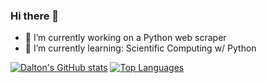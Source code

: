 ### Hi there 👋


- 🔭 I’m currently working on a Python web scraper
- 🌱 I’m currently learning: Scientific Computing w/ Python

[![Dalton's GitHub stats](https://github-readme-stats.vercel.app/api?username=ddaly2&theme=transparent)](https://github.com/ddaly2/github-readme-stats)
[![Top Languages](https://github-readme-stats.vercel.app/api/top-langs/?username=ddaly2)](https://github.com/ddaly2/github-readme-stats)

